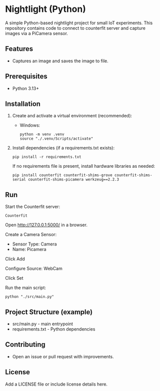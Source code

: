 # Nightlight (Python)

A simple Python-based nightlight project for small IoT experiments. This repository contains code to connect to counterfit server and capture images via a PiCamera sensor.

## Features
- Captures an image and saves the image to file.

## Prerequisites
- Python 3.13+

## Installation

1. Create and activate a virtual environment (recommended):
   - Windows:
     ```
     python -m venv .venv
     source "./.venv/Scripts/activate"
     ```

2. Install dependencies (if a requirements.txt exists):
   ```
   pip install -r requirements.txt
   ```
   If no requirements file is present, install hardware libraries as needed:
   ```
   pip install counterfit counterfit-shims-grove counterfit-shims-serial counterfit-shims-picamera werkzeug==2.2.3
   ```

## Run
Start the Counterfit server:

```
Counterfit
```

Open http://127.0.0.1:5000/ in a browser.

Create a Camera Sensor:
- Sensor Type: Camera
- Name: Picamera

Click Add

Configure Source: WebCam

Click Set

Run the main script:

```
python "./src/main.py"
```

## Project Structure (example)
- src/main.py        - main entrypoint
- requirements.txt     - Python dependencies

## Contributing
- Open an issue or pull request with improvements.

## License
Add a LICENSE file or include license details here.

